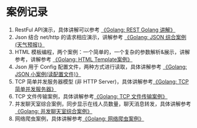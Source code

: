 # 案例记录

1. RestFul API演示，具体讲解可以参考 [《Golang: REST Golang 讲解》](http://www.merlinblog.site/posts/487b8e3a/)
2. Json 结合 net/http 的请求相应演示，讲解参考 [《Golang: JSON 综合案例(天气预报)》](www.merlinblog.site/posts/777e9274/)
3. HTML 模板编程，两个案例：一个简单的，一个复杂的参数解析&展示，讲解参考，讲解参考 [《Golang: HTML Template案例》](www.merlinblog.site/posts/690caed4/)
4. Json 用于 Config 配置文件，两种方式进行读取，具体讲解参考 [《Golang: JSON 小案例(读配置文件)》](http://merlinblog.site/posts/4620296/)
5. TCP 简单并发服务器模型 (非 HTTP Server)，具体讲解参考[《Golang: TCP 简单并发服务器》]()
6. TCP 文件传输案例，具体讲解参考[《Golang: TCP 文件传输案例》]()
7. 并发聊天室综合案例，同步显示在线人员数量，聊天消息转发，具体讲解参考[《Golang: 并发聊天室综合案例》]()
8. 网络爬虫案例，具体讲解参考[《Golang: 网络爬虫案例》]()